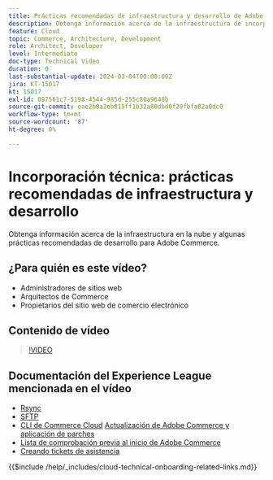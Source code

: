 ```yaml
---
title: Prácticas recomendadas de infraestructura y desarrollo de Adobe Commerce Cloud
description: Obtenga información acerca de la infraestructura de incorporación técnica de Adobe Commerce Cloud y las prácticas recomendadas de desarrollo.
feature: Cloud
topic: Commerce, Architecture, Development
role: Architect, Developer
level: Intermediate
doc-type: Technical Video
duration: 0
last-substantial-update: 2024-03-04T00:00:00Z
jira: KT-15017
kt: 15017
exl-id: 097561c7-5198-4544-985d-255c80a9648b
source-git-commit: eae2b8a2eb815ff1b32a80dbd0f29fbfa82a0dc0
workflow-type: tm+mt
source-wordcount: '87'
ht-degree: 0%

---
```


# Incorporación técnica: prácticas recomendadas de infraestructura y desarrollo

Obtenga información acerca de la infraestructura en la nube y algunas prácticas recomendadas de desarrollo para Adobe Commerce.

## ¿Para quién es este vídeo?

- Administradores de sitios web
- Arquitectos de Commerce
- Propietarios del sitio web de comercio electrónico

## Contenido de vídeo

>[!VIDEO](https://video.tv.adobe.com/v/3427679?learn=on)

## Documentación del Experience League mencionada en el vídeo

- [Rsync](https://experienceleague.adobe.com/docs/commerce-cloud-service/user-guide/develop/deploy/staging-production.html#migrate-files-using-rsync)
- [SFTP](https://experienceleague.adobe.com/docs/commerce-cloud-service/user-guide/develop/secure-connections.html#sftp)
- [CLI de Commerce Cloud](https://experienceleague.adobe.com/docs/commerce-cloud-service/user-guide/dev-tools/cloud-cli/cloud-cli-overview.html)
  [Actualización de Adobe Commerce y aplicación de parches](https://experienceleague.adobe.com/docs/commerce-cloud-service/user-guide/develop/upgrade/apply-patches.html)
- [Lista de comprobación previa al inicio de Adobe Commerce](https://experienceleague.adobe.com/docs/commerce-cloud-service/user-guide/launch/checklist.html)
- [Creando tickets de asistencia](https://experienceleague.adobe.com/docs/commerce-knowledge-base/kb/help-center-guide/magento-help-center-user-guide.html)

{{$include /help/_includes/cloud-technical-onboarding-related-links.md}}
